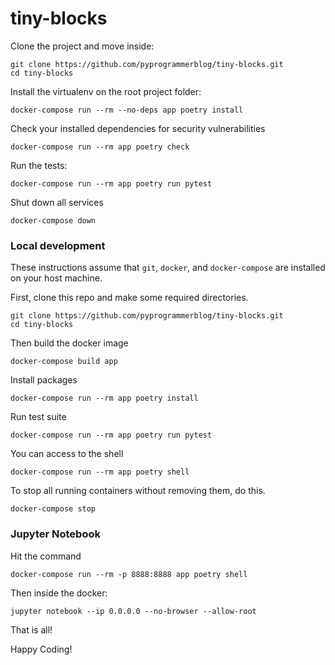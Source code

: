  tiny-blocks
=============

Clone the project and move inside:
```shell
git clone https://github.com/pyprogrammerblog/tiny-blocks.git
cd tiny-blocks
```
 
Install the virtualenv on the root project folder:
```shell
docker-compose run --rm --no-deps app poetry install
```

Check your installed dependencies for security vulnerabilities
```shell
docker-compose run --rm app poetry check
```

Run the tests:
```shell
docker-compose run --rm app poetry run pytest
```

Shut down all services
```shell
docker-compose down
```

### Local development

These instructions assume that ``git``, ``docker``, and ``docker-compose`` are
installed on your host machine.

First, clone this repo and make some required directories.

```shell
git clone https://github.com/pyprogrammerblog/tiny-blocks.git
cd tiny-blocks
```

Then build the docker image

```shell
docker-compose build app
```

Install packages

```shell
docker-compose run --rm app poetry install
```

Run test suite

```shell
docker-compose run --rm app poetry run pytest
```

You can access to the shell
```shell
docker-compose run --rm app poetry shell
```

To stop all running containers without removing them, do this.

```shell
docker-compose stop
```

### Jupyter Notebook

Hit the command

```shell
docker-compose run --rm -p 8888:8888 app poetry shell
```

Then inside the docker:

```shell
jupyter notebook --ip 0.0.0.0 --no-browser --allow-root
```

That is all!

Happy Coding!
